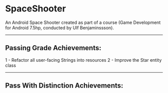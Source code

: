 # SpaceShooter
An Android Space Shooter created as part of a course (Game Development for Android 7.5hp, conducted 
by Ulf Benjaminssson).

---
## Passing Grade Achievements:
1 - Refactor all user-facing Strings into resources
2 - Improve the Star entity class

---
## Pass With Distinction Achievements: